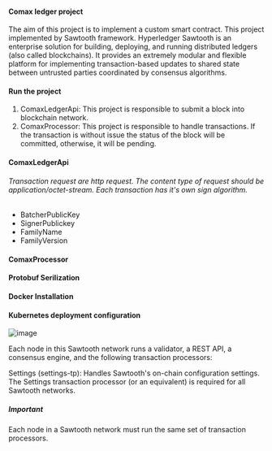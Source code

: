 #### Comax ledger project
The aim of this project is to implement a custom smart contract. This project implemented by Sawtooth framework. Hyperledger Sawtooth is an enterprise solution for building, deploying, and running distributed ledgers (also called blockchains). It provides an extremely modular and flexible platform for implementing transaction-based updates to shared state between untrusted parties coordinated by consensus algorithms.



#### Run the project
1. ComaxLedgerApi: This project is responsible to submit a block into blockchain network.
2. ComaxProcessor: This project is responsible to handle transactions. If the transaction is without issue the status of the block will be committed, otherwise, it will be pending. 


#### ComaxLedgerApi
###### Transaction request are http request. The content type of request should be *application/octet-stream*. Each transaction has it's own sign algorithm. 

- BatcherPublicKey
- SignerPublickey
- FamilyName
- FamilyVersion

#### ComaxProcessor



#### Protobuf Serilization

#### Docker Installation 

#### Kubernetes deployment configuration

![image](https://user-images.githubusercontent.com/17474030/227582485-8c3671b0-a606-4e02-8b3e-8f365048de36.png)

Each node in this Sawtooth network runs a validator, a REST API, a consensus engine, and the following transaction processors:

Settings (settings-tp): Handles Sawtooth's on-chain configuration settings. The Settings transaction processor (or an equivalent) is required for all Sawtooth networks.


##### Important
Each node in a Sawtooth network must run the same set of transaction processors.




